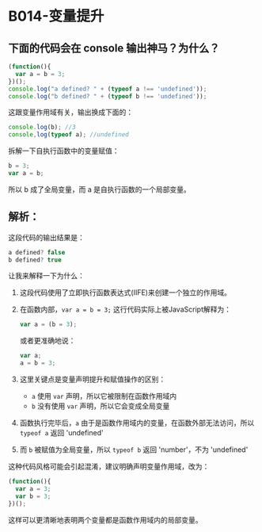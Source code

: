 
# B014-变量提升

## 下面的代码会在 console 输出神马？为什么？
```js
(function(){
  var a = b = 3;
})();
console.log("a defined? " + (typeof a !== 'undefined'));   
console.log("b defined? " + (typeof b !== 'undefined'));
```

这跟变量作用域有关，输出换成下面的：

```js
console.log(b); //3
console,log(typeof a); //undefined
```

拆解一下自执行函数中的变量赋值：

```js
b = 3;
var a = b;
```

所以 b 成了全局变量，而 a 是自执行函数的一个局部变量。


## 解析：

这段代码的输出结果是：
```js
a defined? false
b defined? true
```

让我来解释一下为什么：

1. 这段代码使用了立即执行函数表达式(IIFE)来创建一个独立的作用域。

2. 在函数内部，`var a = b = 3;` 这行代码实际上被JavaScript解释为：
   ```javascript
   var a = (b = 3);
   ```
   或者更准确地说：
   ```javascript
   var a;
   a = b = 3;
   ```

3. 这里关键点是变量声明提升和赋值操作的区别：
   - `a` 使用 `var` 声明，所以它被限制在函数作用域内
   - `b` 没有使用 `var` 声明，所以它会变成全局变量

4. 函数执行完毕后，`a` 由于是函数作用域内的变量，在函数外部无法访问，所以 `typeof a` 返回 'undefined'
5. 而 `b` 被赋值为全局变量，所以 `typeof b` 返回 'number'，不为 'undefined'

这种代码风格可能会引起混淆，建议明确声明变量作用域，改为：
```javascript
(function(){
  var a = 3;
  var b = 3;
})();
```

这样可以更清晰地表明两个变量都是函数作用域内的局部变量。